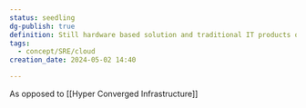 ```yaml
---
status: seedling
dg-publish: true
definition: Still hardware based solution and traditional IT products on top of simplified architecture and management
tags:
  - concept/SRE/cloud
creation_date: 2024-05-02 14:40

---
```

As opposed to [[Hyper Converged Infrastructure]]
